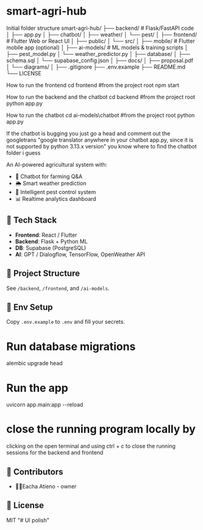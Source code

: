 # smart-agri-hub
Initial folder structure
smart-agri-hub/
├── backend/                  # Flask/FastAPI code
│   ├── app.py
│   ├── chatbot/
│   ├── weather/
│   └── pest/
│
├── frontend/                 # Flutter Web or React UI
│   ├── public/
│   └── src/
│
├── mobile/                   # Flutter mobile app (optional)
│
├── ai-models/                # ML models & training scripts
│   ├── pest_model.py
│   └── weather_predictor.py
│
├── database/
│   ├── schema.sql
│   └── supabase_config.json
│
├── docs/
│   ├── proposal.pdf
│   └── diagrams/
│
├── .gitignore
├── .env.example
├── README.md
└── LICENSE


How to run the frontend
cd frontend #from the project root
npm start

How to run the backend and the chatbot
cd backend #from the project root
python app.py

How to run the chatbot
cd ai-models\chatbot  #from the project root
python app.py

If the chatbot is bugging you just go a head and comment out the googletrans "google translator anywhere in your chatbot app.py, since it is not supported by python 3.13.x version"
you know where to find the chatbot folder i guess

An AI-powered agricultural system with:
- 🤖 Chatbot for farming Q&A
- 🌦️ Smart weather prediction
- 🐛 Intelligent pest control system
- 📊 Realtime analytics dashboard

## 🔧 Tech Stack
- **Frontend**: React / Flutter
- **Backend**: Flask + Python ML
- **DB**: Supabase (PostgreSQL)
- **AI**: GPT / Dialogflow, TensorFlow, OpenWeather API

## 🚧 Project Structure
See `/backend`, `/frontend`, and `/ai-models`.

## 🔐 Env Setup
Copy `.env.example` to `.env` and fill your secrets.


# Run database migrations
alembic upgrade head

# Run the app
uvicorn app.main:app --reload

# close the running program locally by 
clicking on the open terminal and using ctrl + c to close the running sessions
for the backend and frontend


## 🙌 Contributors
- 🙍‍♀️Eacha Atieno - owner


## 📄 License
MIT
"# UI polish" 

